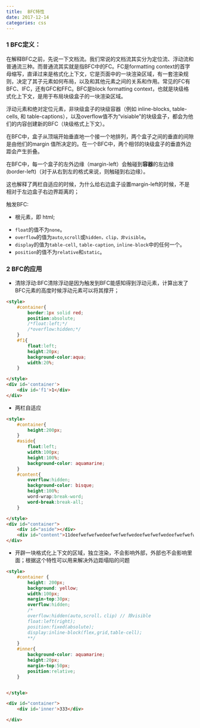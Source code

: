 ```yaml
---
title:  BFC特性
date: 2017-12-14
categories: css
---
```


### 1 BFC定义：

在解释BFC之前，先说一下文档流。我们常说的文档流其实分为定位流、浮动流和普通流三种。而普通流其实就是指BFC中的FC。FC是formatting context的首字母缩写，直译过来是格式化上下文，它是页面中的一块渲染区域，有一套渲染规则，决定了其子元素如何布局，以及和其他元素之间的关系和作用。常见的FC有BFC、IFC，还有GFC和FFC。BFC是block formatting context，也就是块级格式化上下文，是用于布局块级盒子的一块渲染区域。

浮动元素和绝对定位元素，非块级盒子的块级容器（例如 inline-blocks, table-cells, 和 table-captions），以及overflow值不为“visiable”的块级盒子，都会为他们的内容创建新的BFC（块级格式上下文）。

在BFC中，盒子从顶端开始垂直地一个接一个地排列，两个盒子之间的垂直的间隙是由他们的margin 值所决定的。在一个BFC中，两个相邻的块级盒子的垂直外边距会产生折叠。

在BFC中，每一个盒子的左外边缘（margin-left）会触碰到**容器**的左边缘(border-left)（对于从右到左的格式来说，则触碰到右边缘）。

这也解释了两栏自适应的时候，为什么给右边盒子设置margin-left的时候，不是相对于左边盒子右边界距离的；

触发BFC:

* 根元素，即 html;

- `float`的值不为`none`。
- `overflow`的值为`auto`,`scroll`或`hidden，clip，非visible`。
- `display`的值为`table-cell`, `table-caption`, `inline-block`中的任何一个。
- `position`的值不为`relative`和`static`。

### 2 BFC的应用

* 清除浮动:BFC清除浮动是因为触发到BFC能感知得到浮动元素，计算出发了BFC元素的高度时候浮动元素可以将其撑开；

  

```html
<style>
    #container{
        border:1px solid red;
        position:absolute;
        /*float:left;*/
        /*overflow:hidden;*/
    }
    #f1{
        float:left;
        height:20px;
        background-color:aqua;
        width:20%;
    }

</style>
<div id='container'>
    <div id='f1'>1</div>
</div>
```

* 两栏自适应

```html
<style>
    #container{
        height:200px;
    }
    #aside{
        float:left;
        width:100px;
        height:100%;
        background-color: aquamarine;
    }
    #content{
        overflow:hidden;
        background-color: bisque;
        height:100%;
        word-wrap:break-word;
        word-break:break-all;
    }

</style>
<div id="container">
    <div id="aside"></div>
    <div id="content">11deefwefwefwedeefwefwefwedeefwefwefwedeefwefwefwedeefwefwefwedeefwefwefwedeefwefwefwedeefwefwefwedeefwefwefwedeefwefwefwedeefwefwefwedeefwefwefwedeefwefwefwedeefwefwefwedeefwefwefwedeefwefwefwef</div>
</div>
```

* 开辟一块格式化上下文的区域，独立渲染，不会影响外部，外部也不会影响里面；根据这个特性可以用来解决外边距塌陷的问题

```html
<style>
    #container {
        height: 200px;
        background: yellow;
        width:100px;
        margin-top:30px;
        overflow:hidden;
        /*
        overflow:hidden(auto,scroll，clip) // 除visible
        float:left(right);
        position:fixed(absolute);
        display:inline-block(flex,grid,table-cell);
        **/
    }
    #inner{
        background-color: aquamarine;
        height:20px;
        margin-top:50px;
        position:relative;
    }


</style>

<div id="container">
    <div id='inner'>333</div>

</div> 
```

